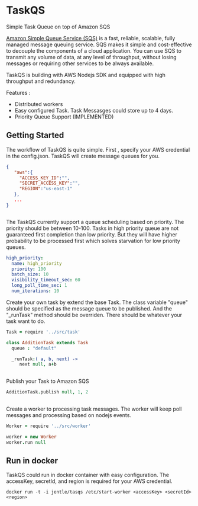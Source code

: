 # TaskQS

Simple Task Queue on top of Amazon SQS

[Amazon Simple Queue Service (SQS)](https://aws.amazon.com/sqs/?nc1=h_ls) is a fast, reliable, scalable, fully managed message queuing service. SQS makes it simple and cost-effective to decouple the components of a cloud application. You can use SQS to transmit any volume of data, at any level of throughput, without losing messages or requiring other services to be always available.

TaskQS is building with AWS Nodejs SDK and equipped with high throughput and redundancy.

Features :

* Distributed workers 
* Easy configured Task. Task Messasges could store up to 4 days.
* Priority Queue Support (IMPLEMENTED)




## Getting Started

The workflow of TaskQS is quite simple. First , specify your AWS credential in the config.json. TaskQS will create message queues for you.
```json
{
   "aws":{
     "ACCESS_KEY_ID":"",
     "SECRET_ACCESS_KEY":"",
     "REGION":"us-east-1"
   },
   ...
}



```

The TaskQS currently support a queue scheduling based on priority. The priority should be between 10-100. Tasks in high priority queue are not guaranteed first completion than low priority. But they
will have higher probability to be processed first which solves starvation for low priority queues.
```yaml
high_priority:
  name: high_priority
  priority: 100
  batch_size: 10
  visibility_timeout_sec: 60
  long_poll_time_sec: 1
  num_iterations: 10
```

Create your own task by extend the base Task. The class variable "queue" should be specified as the message queue to be published. And the "_runTask" method should be overriden. There should be whatever your task want to do.

```coffeescript
Task = require '../src/task'

class AdditionTask extends Task
  queue : "default"

  _runTask:( a, b, next) ->
     next null, a+b
    
```

Publish your Task to Amazon SQS

```coffeescript
AdditionTask.publish null, 1, 2
    
```

Create a worker to processing task messages. The worker will keep poll messages and processing based on nodejs events.

```coffeescript
Worker = require '../src/worker'

worker = new Worker
worker.run null
```
## Run in docker

TaskQS could run in docker container with easy configuration. The accessKey, secretId, and region is required for your AWS credential.

```
docker run -t -i jentle/tasqs /etc/start-worker <accessKey> <secretId> <region>
```
